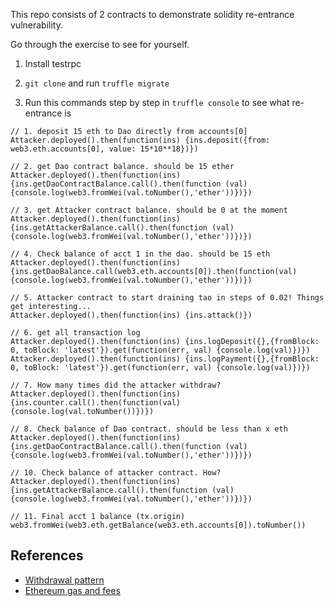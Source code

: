 This repo consists of 2 contracts to demonstrate solidity re-entrance vulnerability.

Go through the exercise to see for yourself.

1. Install testrpc

2. `git clone` and run `truffle migrate`

3.  Run this commands step by step in `truffle console` to see what re-entrance is



```
// 1. deposit 15 eth to Dao directly from accounts[0]
Attacker.deployed().then(function(ins) {ins.deposit({from: web3.eth.accounts[0], value: 15*10**18})})

// 2. get Dao contract balance. should be 15 ether
Attacker.deployed().then(function(ins) {ins.getDaoContractBalance.call().then(function (val) {console.log(web3.fromWei(val.toNumber(),'ether'))})})

// 3. get Attacker contract balance. should be 0 at the moment
Attacker.deployed().then(function(ins) {ins.getAttackerBalance.call().then(function (val) {console.log(web3.fromWei(val.toNumber(),'ether'))})})

// 4. Check balance of acct 1 in the dao. should be 15 eth
Attacker.deployed().then(function(ins) {ins.getDaoBalance.call(web3.eth.accounts[0]).then(function(val) {console.log(web3.fromWei(val.toNumber(),'ether'))})})

// 5. Attacker contract to start draining tao in steps of 0.02! Things get interesting...
Attacker.deployed().then(function(ins) {ins.attack()})

// 6. get all transaction log
Attacker.deployed().then(function(ins) {ins.logDeposit({},{fromBlock: 0, toBlock: 'latest'}).get(function(err, val) {console.log(val)})})
Attacker.deployed().then(function(ins) {ins.logPayment({},{fromBlock: 0, toBlock: 'latest'}).get(function(err, val) {console.log(val)})})

// 7. How many times did the attacker withdraw?
Attacker.deployed().then(function(ins) {ins.counter.call().then(function(val) {console.log(val.toNumber())})})

// 8. Check balance of Dao contract. should be less than x eth
Attacker.deployed().then(function(ins) {ins.getDaoContractBalance.call().then(function (val) {console.log(web3.fromWei(val.toNumber(),'ether'))})})

// 10. Check balance of attacker contract. How?
Attacker.deployed().then(function(ins) {ins.getAttackerBalance.call().then(function (val) {console.log(web3.fromWei(val.toNumber(),'ether'))})})

// 11. Final acct 1 balance (tx.origin)
web3.fromWei(web3.eth.getBalance(web3.eth.accounts[0]).toNumber())
```

## References

* [Withdrawal pattern](http://solidity.readthedocs.io/en/develop/common-patterns.html)
* [Ethereum gas and fees](https://www.linkedin.com/pulse/ethereum-gas-nutshell-bernard-peh)
